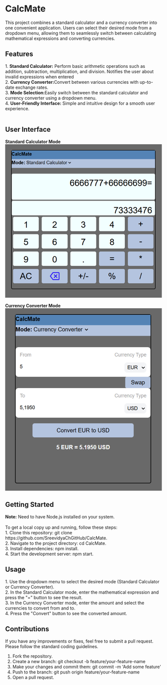 # CalcMate

This project combines a standard calculator and a currency converter into one convenient application. Users can select their desired mode from a dropdown menu, allowing them to seamlessly switch between calculating mathematical expressions and converting currencies.

<h2>Features</h2>
1. <b>Standard Calculator:</b> Perform basic arithmetic operations such as addition, subtraction, multiplication, and division. Notifies the user about invalid expressions when entered</br>
2. <b>Currency Converter:</b>Convert between various currencies with up-to-date exchange rates.</br>
3. <b>Mode Selection:</b>Easily switch between the standard calculator and currency converter using a dropdown menu.</br>
4. <b>User-Friendly Interface:</b> Simple and intuitive design for a smooth user experience.</br></br>

<h2>User Interface</h2>

**Standard Calculator Mode**
![Screenshot](https://github.com/SreevidyaChGitHub/CalcMate/blob/main/images/StandardCalculator.png)

**Currency Converter Mode**
![Screenshot](https://github.com/SreevidyaChGitHub/CalcMate/blob/main/images/CurrencyConverter.png)

<h2>Getting Started</h2>
<b>Note:</b> Need to have Node.js installed on your system.<br/>
<br/>
To get a local copy up and running, follow these steps:<br/>
1. Clone this repository: git clone https://github.com/SreevidyaChGitHub/CalcMate.<br/>
2. Navigate to the project directory: cd CalcMate.<br/>
3. Install dependencies: npm install.<br/>
4. Start the development server: npm start.<br/>

<h2>Usage</h2>
1. Use the dropdown menu to select the desired mode (Standard Calculator or Currency Converter).</br>
2. In the Standard Calculator mode, enter the mathematical expression and press the "=" button to see the result.</br>
3. In the Currency Converter mode, enter the amount and select the currencies to convert from and to.</br>
4. Press the "Convert" button to see the converted amount.

<h2>Contributions</h2>
If you have any improvements or fixes, feel free to submit a pull request. Please follow the standard coding guidelines.

1. Fork the repository.
2. Create a new branch: git checkout -b feature/your-feature-name
3. Make your changes and commit them: git commit -m 'Add some feature'
4. Push to the branch: git push origin feature/your-feature-name
5. Open a pull request.
